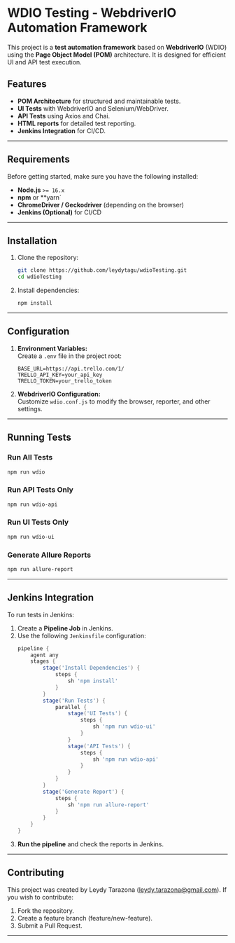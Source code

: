 # WDIO Testing - WebdriverIO Automation Framework

This project is a **test automation framework** based on **WebdriverIO** (WDIO) using the **Page Object Model (POM)** architecture. It is designed for efficient UI and API test execution.

## Features

- **POM Architecture** for structured and maintainable tests.
- **UI Tests** with WebdriverIO and Selenium/WebDriver.
- **API Tests** using Axios and Chai.
- **HTML reports** for detailed test reporting.
- **Jenkins Integration** for CI/CD.

---

## Requirements

Before getting started, make sure you have the following installed:

- **Node.js** `>= 16.x`
- **npm** or \*\*yarn`
- **ChromeDriver / Geckodriver** (depending on the browser)
- **Jenkins (Optional)** for CI/CD

---

## Installation

1. Clone the repository:
   ```bash
   git clone https://github.com/leydytagu/wdioTesting.git
   cd wdioTesting
   ```
2. Install dependencies:
   ```bash
   npm install
   ```

---

## Configuration

1. **Environment Variables:**  
   Create a `.env` file in the project root:
   ```plaintext
   BASE_URL=https://api.trello.com/1/
   TRELLO_API_KEY=your_api_key
   TRELLO_TOKEN=your_trello_token
   ```
2. **WebdriverIO Configuration:**  
   Customize `wdio.conf.js` to modify the browser, reporter, and other settings.

---

## Running Tests

### Run All Tests

```bash
npm run wdio
```

### Run API Tests Only

```bash
npm run wdio-api
```

### Run UI Tests Only

```bash
npm run wdio-ui
```

### Generate Allure Reports

```bash
npm run allure-report
```

---

## Jenkins Integration

To run tests in Jenkins:

1. Create a **Pipeline Job** in Jenkins.
2. Use the following `Jenkinsfile` configuration:
   ```groovy
   pipeline {
       agent any
       stages {
           stage('Install Dependencies') {
               steps {
                   sh 'npm install'
               }
           }
           stage('Run Tests') {
               parallel {
                   stage('UI Tests') {
                       steps {
                           sh 'npm run wdio-ui'
                       }
                   }
                   stage('API Tests') {
                       steps {
                           sh 'npm run wdio-api'
                       }
                   }
               }
           }
           stage('Generate Report') {
               steps {
                   sh 'npm run allure-report'
               }
           }
       }
   }
   ```
3. **Run the pipeline** and check the reports in Jenkins.

---

## Contributing

This project was created by Leydy Tarazona (leydy.tarazona@gmail.com). If you wish to contribute:

1. Fork the repository.
2. Create a feature branch (feature/new-feature).
3. Submit a Pull Request.

---
